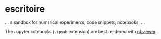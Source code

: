 # escritoire

... a sandbox for numerical experiments, code snippets, notebooks, ...

The Jupyter notebooks (`.ipynb` extension) are best rendered with [nbviewer](https://nbviewer.jupyter.org/).
